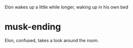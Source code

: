 Elon wakes up a little while longer, waking up in his own bed

# musk-ending
Elon, confused, takes a look around the room.